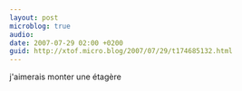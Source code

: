 ```yaml
---
layout: post
microblog: true
audio: 
date: 2007-07-29 02:00 +0200
guid: http://xtof.micro.blog/2007/07/29/t174685132.html
---
```

j'aimerais monter une étagère
